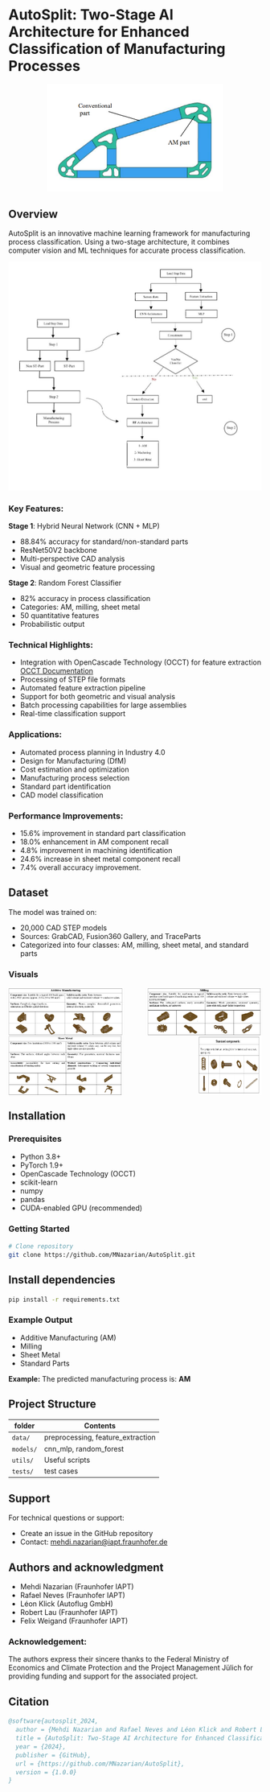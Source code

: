 # AutoSplit: Two-Stage AI Architecture for Enhanced Classification of Manufacturing Processes

<div align="center">
  <img src="/docs/img/AutoSplit.png" alt="AutoSplit Logo" width="350" />
</div>


## Overview
AutoSplit is an innovative machine learning framework for manufacturing process classification. Using a two-stage architecture, it combines computer vision and ML techniques for accurate process classification.

<div align="center">
  <img src="/docs/img/Architecture2.jpg" alt="AutoSplit Logo" width="600" />
</div>

### Key Features:

**Stage 1**: Hybrid Neural Network (CNN + MLP)
- 88.84% accuracy for standard/non-standard parts
- ResNet50V2 backbone
- Multi-perspective CAD analysis
- Visual and geometric feature processing

**Stage 2**: Random Forest Classifier
- 82% accuracy in process classification
- Categories: AM, milling, sheet metal
- 50 quantitative features
- Probabilistic output

### Technical Highlights:
- Integration with OpenCascade Technology (OCCT) for feature extraction  
 [OCCT Documentation](https://dev.opencascade.org/doc/refman/html/class_g_prop___g_props.html)
- Processing of STEP file formats
- Automated feature extraction pipeline
- Support for both geometric and visual analysis
- Batch processing capabilities for large assemblies
- Real-time classification support

### Applications:
- Automated process planning in Industry 4.0
- Design for Manufacturing (DfM)
- Cost estimation and optimization
- Manufacturing process selection
- Standard part identification
- CAD model classification

### Performance Improvements:
- 15.6% improvement in standard part classification
- 18.0% enhancement in AM component recall
- 4.8% improvement in machining identification
- 24.6% increase in sheet metal component recall
- 7.4% overall accuracy improvement.

## Dataset
The model was trained on:
- 20,000 CAD STEP models
- Sources: GrabCAD, Fusion360 Gallery, and TraceParts
- Categorized into four classes: AM, milling, sheet metal, and standard parts

### Visuals
<div style="display: flex; justify-content: space-between;">
    <img src="/docs/img/AM.png" alt="AM Process" width="45%">
    <img src="/docs/img/Milling.png" alt="Milling Process" width="45%">
</div>
<div style="display: flex; justify-content: space-between;">
    <img src="/docs/img/Sheet_Metal.png" alt="Sheet Metal Process" width="45%">
    <img src="/docs/img/StandardComponents.png" alt="Standard Component" width="25%">
</div>

## Installation

### Prerequisites
- Python 3.8+
- PyTorch 1.9+
- OpenCascade Technology (OCCT)
- scikit-learn
- numpy
- pandas
- CUDA-enabled GPU (recommended)

### Getting Started
```bash
# Clone repository
git clone https://github.com/MNazarian/AutoSplit.git
```
## Install dependencies
```bash
pip install -r requirements.txt
```

### Example Output

- Additive Manufacturing (AM)
- Milling
- Sheet Metal
- Standard Parts

**Example:** The predicted manufacturing process is: **AM**


## Project Structure

| folder     | Contents                 |
|------------|------------------------|
| `data/`    | preprocessing, feature_extraction |
| `models/`  | cnn_mlp, random_forest |
| `utils/`   | Useful scripts     |
| `tests/`   | test cases              |


## Support
For technical questions or support:

- Create an issue in the GitHub repository
- Contact: mehdi.nazarian@iapt.fraunhofer.de

## Authors and acknowledgment
- Mehdi Nazarian (Fraunhofer IAPT)
- Rafael Neves (Fraunhofer IAPT)
- Léon Klick (Autoflug GmbH)
- Robert Lau (Fraunhofer IAPT)
- Felix Weigand (Fraunhofer IAPT)

### Acknowledgement: 

The authors express their sincere thanks to the Federal Ministry of Economics and Climate Protection and the Project Management Jülich for providing funding and support for the associated project.


## Citation

```bibtex
@software{autosplit_2024,
  author = {Mehdi Nazarian and Rafael Neves and Léon Klick and Robert Lau and Felix Weigand},
  title = {AutoSplit: Two-Stage AI Architecture for Enhanced Classification of Manufacturing Processes},
  year = {2024},
  publisher = {GitHub},
  url = {https://github.com/MNazarian/AutoSplit},
  version = {1.0.0}
}
